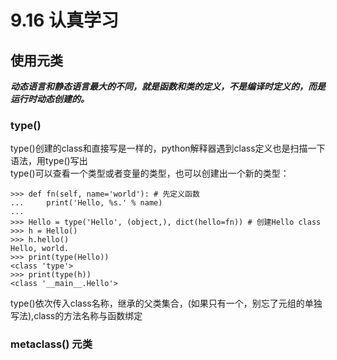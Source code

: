 9.16 认真学习
========
使用元类
----------
***动态语言和静态语言最大的不同，就是函数和类的定义，不是编译时定义的，而是运行时动态创建的。***
### type()
type()创建的class和直接写是一样的，python解释器遇到class定义也是扫描一下语法，用type()写出<br>
type()可以查看一个类型或者变量的类型，也可以创建出一个新的类型：
```
>>> def fn(self, name='world'): # 先定义函数
...     print('Hello, %s.' % name)
...
>>> Hello = type('Hello', (object,), dict(hello=fn)) # 创建Hello class
>>> h = Hello()
>>> h.hello()
Hello, world.
>>> print(type(Hello))
<class 'type'>
>>> print(type(h))
<class '__main__.Hello'>
```
type()依次传入class名称，继承的父类集合，(如果只有一个，别忘了元组的单独写法),class的方法名称与函数绑定

### metaclass() 元类
